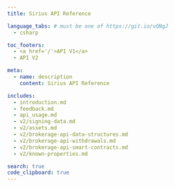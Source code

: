 ```yaml
---
title: Sirius API Reference

language_tabs: # must be one of https://git.io/vQNgJ
  - csharp

toc_footers:
  - <a href='/'>API V1</a>
  - API V2

meta:
  - name: description
    content: Sirius API Reference

includes:
  - introduction.md
  - feedback.md
  - api_usage.md
  - v2/signing-data.md
  - v2/assets.md
  - v2/brokerage-api-data-structures.md
  - v2/brokerage-api-withdrawals.md
  - v2/brokerage-api-smart-contracts.md
  - v2/known-properties.md

search: true
code_clipboard: true
---
```


